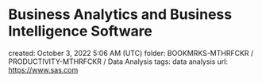 # Business Analytics and Business Intelligence Software

created: October 3, 2022 5:06 AM (UTC)
folder: BOOKMRKS-MTHRFCKR / PRODUCTIVITY-MTHRFCKR / Data Analysis
tags: data analysis
url: https://www.sas.com
